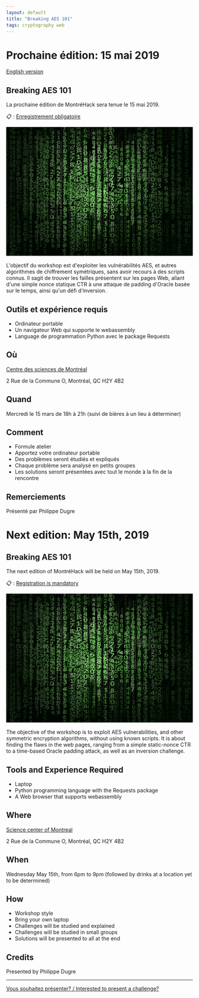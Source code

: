 ```yaml
---
layout: default
title: "Breaking AES 101"
tags: cryptography web
---
```


# Prochaine édition: 15 mai 2019

[English version](#english)

## Breaking AES 101

La prochaine édition de MontréHack sera tenue le 15 mai 2019.

:clipboard: : [Enregistrement obligatoire](https://www.eventbrite.ca/e/montrehack-capture-the-flag-101-tickets-60294266775)

![Breaking AES 101](/images/19-05_breaking_aes_101.jpg)

L'objectif du workshop est d'exploiter les vulnérabilités AES, et autres algorithmes de chiffrement symétriques, sans avoir recours à des scripts connus. Il sagit de trouver les failles présentent sur les pages Web, allant d'une simple nonce statique CTR à une attaque de padding d'Oracle basée sur le temps, ainsi qu'un défi d'inversion.

## Outils et expérience requis

* Ordinateur portable
* Un navigateur Web qui supporte le webassembly
* Language de programmation Python avec le package Requests

## Où 

[Centre des sciences de Montréal](https://www.eventbrite.ca/o/montrehack-19779666197)

2 Rue de la Commune O, Montréal, QC H2Y 4B2

## Quand

Mercredi le 15 mars de 18h à 21h (suivi de bières à un lieu à déterminer)

## Comment
 
* Formule atelier
* Apportez votre ordinateur portable
* Des problèmes seront étudiés et expliqués
* Chaque problème sera analysé en petits groupes
* Les solutions seront présentées avec tout le monde à la fin de la rencontre

## Remerciements

Présenté par Philippe Dugre

<a id="english"></a>

# Next edition: May 15th, 2019

## Breaking AES 101

The next edition of MontréHack will be held on May 15th, 2019.

:clipboard: : [Registration is mandatory](https://www.eventbrite.ca/o/montrehack-19779666197)

![Breaking AES 101](/images/19-05_breaking_aes_101.jpg)

The objective of the workshop is to exploit AES vulnerabilities, and other symmetric encryption algorithms, without using known scripts. It is about finding the flaws in the web pages, ranging from a simple static-nonce CTR to a time-based Oracle padding attack, as well as an inversion challenge.

## Tools and Experience Required

* Laptop
* Python programming language with the Requests package
* A Web browser that supports webassembly

## Where

[Science center of Montreal](https://www.centredessciencesdemontreal.com/)

2 Rue de la Commune O, Montréal, QC H2Y 4B2

## When

Wednesday May 15th, from 6pm to 9pm (followed by drinks at a location yet to be determined)

## How

* Workshop style
* Bring your own laptop
* Challenges will be studied and explained
* Challenges will be studied in small groups
* Solutions will be presented to all at the end

## Credits

Presented by Philippe Dugre

<hr/>

[Vous souhaitez présenter? / Interested to present a challenge?](https://docs.google.com/forms/d/e/1FAIpQLScyp0WithS4NLBHxUeQr-RG1CNozr4ZyCInvJfWPpv_cv_CeQ/viewform)
